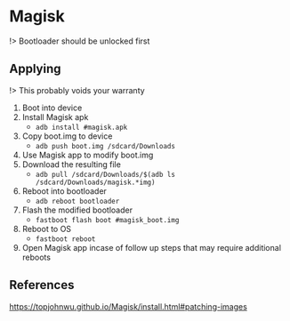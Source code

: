 # Magisk

!> Bootloader should be unlocked first

## Applying

!> This probably voids your warranty

1. Boot into device
2. Install Magisk apk
   * `adb install #magisk.apk`
3. Copy boot.img to device
   * `adb push boot.img /sdcard/Downloads`
4. Use Magisk app to modify boot.img
5. Download the resulting file
   * `adb pull /sdcard/Downloads/$(adb ls /sdcard/Downloads/magisk.*img)`
6. Reboot into bootloader
   * `adb reboot bootloader`
7. Flash the modified bootloader
   * `fastboot flash boot #magisk_boot.img`
8. Reboot to OS
   * `fastboot reboot`
9. Open Magisk app incase of follow up steps that may require additional reboots

## References
https://topjohnwu.github.io/Magisk/install.html#patching-images
